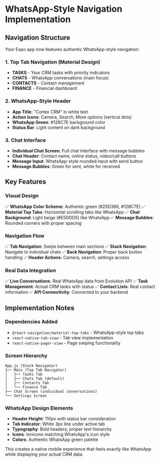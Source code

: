 # WhatsApp-Style Navigation Implementation

## Navigation Structure

Your Expo app now features authentic WhatsApp-style navigation:

### 1. Top Tab Navigation (Material Design)
- **TASKS** - Your CRM tasks with priority indicators
- **CHATS** - WhatsApp conversations (main focus)
- **CONTACTS** - Contact management
- **FINANCE** - Financial dashboard

### 2. WhatsApp-Style Header
- **App Title**: "Cortex CRM" in white text
- **Action Icons**: Camera, Search, More options (vertical dots)
- **WhatsApp Green**: #128C7E background color
- **Status Bar**: Light content on dark background

### 3. Chat Interface
- **Individual Chat Screen**: Full chat interface with message bubbles
- **Chat Header**: Contact name, online status, video/call buttons
- **Message Input**: WhatsApp-style rounded input with send button
- **Message Bubbles**: Green for sent, white for received

## Key Features

### Visual Design
✅ **WhatsApp Color Scheme**: Authentic green (#25D366, #128C7E)
✅ **Material Top Tabs**: Horizontal scrolling tabs like WhatsApp
✅ **Chat Background**: Light beige (#E5DDD5) like WhatsApp
✅ **Message Bubbles**: Rounded corners with proper spacing

### Navigation Flow
✅ **Tab Navigation**: Swipe between main sections
✅ **Stack Navigation**: Navigate to individual chats
✅ **Back Navigation**: Proper back button handling
✅ **Header Actions**: Camera, search, settings access

### Real Data Integration
✅ **Live Conversations**: Real WhatsApp data from Evolution API
✅ **Task Management**: Actual CRM tasks with status
✅ **Contact Lists**: Real contact information
✅ **API Connectivity**: Connected to your backend

## Implementation Notes

### Dependencies Added
- `@react-navigation/material-top-tabs` - WhatsApp-style top tabs
- `react-native-tab-view` - Tab view implementation
- `react-native-pager-view` - Page swiping functionality

### Screen Hierarchy
```
App.js (Stack Navigator)
├── Main (Top Tab Navigator)
│   ├── Tasks Tab
│   ├── Chats Tab (default)
│   ├── Contacts Tab
│   └── Finance Tab
├── Chat Screen (individual conversations)
└── Settings Screen
```

### WhatsApp Design Elements
- **Header Height**: 110px with status bar consideration
- **Tab Indicator**: White 3px line under active tab
- **Typography**: Bold headers, proper text hierarchy
- **Icons**: Ionicons matching WhatsApp's icon style
- **Colors**: Authentic WhatsApp green palette

This creates a native mobile experience that feels exactly like WhatsApp while displaying your actual CRM data.
